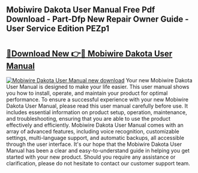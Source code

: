 ## Mobiwire Dakota User Manual Free Pdf Download - Part-Dfp New Repair Owner Guide - User Service Edition PEZp1

# <h2><a href="http://cf19640.oget.top/?id=Mobiwire+Dakota+User+Manual">🔗Download New 👉🔴 Mobiwire Dakota User Manual</a></h2>

[![Mobiwire Dakota User Manual new download](https://i.imgur.com/5g1atiW.png)](http://cf19640.oget.top/?id=Mobiwire+Dakota+User+Manual)
Your new Mobiwire Dakota User Manual is designed to make your life easier. This user manual shows you how to install, operate, and maintain your product for optimal performance. To ensure a successful experience with your new Mobiwire Dakota User Manual, please read this user manual carefully before use. It includes essential information on product setup, operation, maintenance, and troubleshooting, ensuring that you are able to use the product effectively and efficiently. Mobiwire Dakota User Manual comes with an array of advanced features, including voice recognition, customizable settings, multi-language support, and automatic backups, all accessible through the user interface. It's our hope that the Mobiwire Dakota User Manual has been a clear and easy-to-understand guide in helping you get started with your new product. Should you require any assistance or clarification, please do not hesitate to contact our customer support team.
